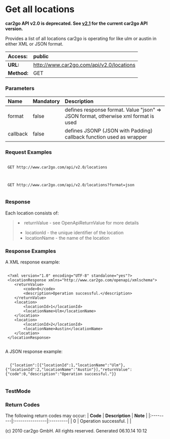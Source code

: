 # Get all locations #
<b>car2go API v2.0 is deprecated. See <a href='index_v2_1.md'>v2.1</a> for the current car2go API version.</b>

Provides a list of all locations car2go is operating for like ulm or austin in either XML or JSON format.

| **Access:** |public |
|:------------|:------|
| **URL:**    |http://www.car2go.com/api/v2.0/locations |
| **Method:** |GET    |



### Parameters ###
| **Name** | **Mandatory** | **Description** |
|:---------|:--------------|:----------------|
| format   | false         | defines response format. Value "json" => JSON format, otherwise xml format is used |
| callback | false         | defines JSONP (JSON with Padding) callback function used as wrapper |




### Request Examples ###
```

 GET http://www.car2go.com/api/v2.0/locations
 
```

```

 GET http://www.car2go.com/api/v2.0/locations?format=json
 
```





### Response ###
Each location consists of:
> <ul>
<blockquote><li>returnValue - see OpenApiReturnValue for more details</li>
</ul>
<ul>
<li>locationId - the unique identifier of the location</li>
<li>locationName - the name of the location</li>
</ul></blockquote>



### Response Examples ###
A XML response example:
> <p />

```

 <?xml version="1.0" encoding="UTF-8" standalone="yes"?>
 <locationResponse xmlns="http://www.car2go.com/openapi/xmlschema">
 	<returnValue>
 		<code>0</code>
 		<description>Operation successful.</description>
 	</returnValue>
 	<location>
 		<locationId>1</locationId>
 		<locationName>Ulm</locationName>
 	</location>
 	<location>
 		<locationId>2</locationId>
 		<locationName>Austin</locationName>
 	</location>
 </locationResponse>
 
```

A JSON response example:
> <p />

```

  {"location":[{"locationId":1,"locationName":"Ulm"},{"locationId":2,"locationName":"Austin"}],"returnValue":{"code":0,"description":"Operation successful."}}
 
```





### TestMode ###




### Return Codes ###
The following return codes may occur:
| **Code** | **Description** | **Note** |
|:---------|:----------------|:---------|
| 0        | Operation successful. |          |






(c) 2010 car2go GmbH. All rights reserved. Generated 06.10.14 10:12